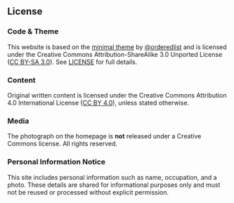 ## License

### Code & Theme
This website is based on the [minimal theme](https://github.com/orderedlist/minimal) by [@orderedlist](https://github.com/orderedlist) and is licensed under the Creative Commons Attribution-ShareAlike 3.0 Unported License ([CC BY-SA 3.0](https://creativecommons.org/licenses/by-sa/3.0/)). See [LICENSE](./LICENSE) for full details.

### Content
Original written content is licensed under the Creative Commons Attribution 4.0 International License ([CC BY 4.0](https://creativecommons.org/licenses/by/4.0/)), unless stated otherwise.

### Media
The photograph on the homepage is **not** released under a Creative Commons license. All rights reserved.

### Personal Information Notice
This site includes personal information such as name, occupation, and a photo. These details are shared for informational purposes only and must not be reused or processed without explicit permission.
